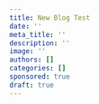 ```yaml
---
title: New Blog Test
date: ''
meta_title: ''
description: ''
image: ''
authors: []
categories: []
sponsored: true
draft: true
---
```

